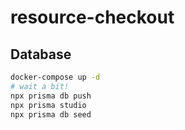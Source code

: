 # resource-checkout

## Database

```bash
docker-compose up -d
# wait a bit!
npx prisma db push
npx prisma studio
npx prisma db seed
```
